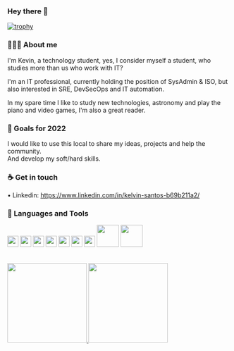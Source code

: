 ### Hey there 👋

[![trophy](https://github-profile-trophy.vercel.app/?username=o-urUbuntu&theme=darkhub&row=1&column=6)](https://github.com/ryo-ma/github-profile-trophy)

### 👨🏽‍💻 About me 

I'm Kevin, a technology student, yes, I consider myself a student, who studies more than us who work with IT?

I'm an IT professional, currently holding the position of SysAdmin & ISO, but also interested in SRE, DevSecOps and IT automation.

In my spare time I like to study new technologies, astronomy and play the piano and video games, I'm also a great reader.

### 🔭 Goals for 2022

I would like to use this local to share my ideas, projects and help the community.<br/>
And develop my soft/hard skills.

### ☕️ Get in touch 

• Linkedin: https://www.linkedin.com/in/kelvin-santos-b69b211a2/ <br/>

### 🧰 Languages and Tools
<div>
<img src="https://cdn.jsdelivr.net/gh/devicons/devicon/icons/azure/azure-original.svg" width="25" height="25" />
<img src="https://cdn.jsdelivr.net/gh/devicons/devicon/icons/docker/docker-original.svg" width="25" height="25" />       
<img src="https://cdn.jsdelivr.net/gh/devicons/devicon/icons/terraform/terraform-original.svg" width="25" height="25" />
<img src="https://cdn.jsdelivr.net/gh/devicons/devicon/icons/gitlab/gitlab-original.svg" width="25" height="25"/>
<img src="https://cdn.jsdelivr.net/gh/devicons/devicon/icons/argocd/argocd-original.svg" width="25" height="25" />
<img src="https://cdn.jsdelivr.net/gh/devicons/devicon/icons/python/python-original.svg" width="25" height="25" />
<img src="https://cdn.jsdelivr.net/gh/devicons/devicon/icons/linux/linux-original.svg" width="25" height="25" />
<img src="https://cdn.cdnlogo.com/logos/s/52/snyk.svg" width="50" height="50" />
<img src="https://cdn.cdnlogo.com/logos/s/58/sonarqube.svg" width="50" height="50" />
</div>
<br></br>
<div>
<a href="https://github.com/o-urUbuntu">
<img height="180em" src="https://github-readme-stats.vercel.app/api/top-langs/?username=o-urUbuntu&layout=compact&langs_count=7&theme=dracula"/>
<img height="180em" src="https://github-readme-stats.vercel.app/api?username=o-urUbuntu&show_icons=true&theme=dracula&include_all_commits=true&count_private=true"/>
</div>
